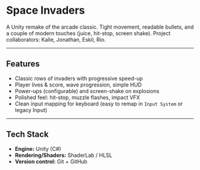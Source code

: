 # Space Invaders

A Unity remake of the arcade classic. Tight movement, readable bullets, and a couple of modern touches (juice, hit-stop, screen shake). Project collaborators: Kalle, Jonathan, Eskil, Rio.

---

## Features
- Classic rows of invaders with progressive speed-up
- Player lives & score, wave progression, simple HUD
- Power-ups (configurable) and screen-shake on explosions
- Polished feel: hit-stop, muzzle flashes, impact VFX
- Clean input mapping for keyboard (easy to remap in `Input System` or legacy Input)

---

## Tech Stack
- **Engine:** Unity (C#)
- **Rendering/Shaders:** ShaderLab / HLSL
- **Version control:** Git + GitHub
